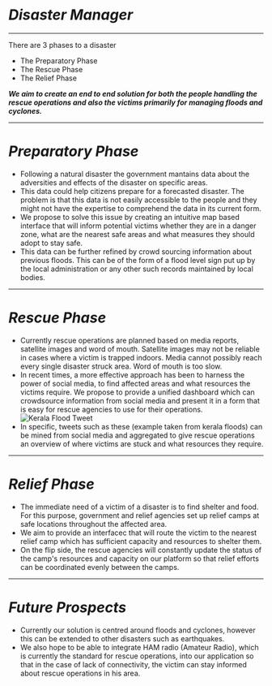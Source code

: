 *Disaster Manager*
==========================
--------------------------
There are 3 phases to a disaster
* The Preparatory Phase
* The Rescue Phase
* The Relief Phase

***We aim to create an end to end solution for both the people handling the rescue operations and also the victims primarily for managing floods and cyclones.***

-------------------------------------
*Preparatory Phase* 
================
* Following a natural disaster the government mantains data about the adversities and effects of the disaster on specific areas.
* This data could help citizens prepare for a forecasted disaster. The problem is that this data is not easily accessible to the people and they might not have the expertise to comprehend the data in its current form.
* We propose to solve this issue by creating an intuitive map based interface that will inform potential victims whether they are in a danger zone, what are the nearest safe areas and what measures they should adopt to stay safe.
* This data can be further refined by crowd sourcing information about previous floods. This can be of the form of a flood level sign put up by the local administration or any other such records maintained by local bodies.
--------------------
*Rescue Phase*
==============
* Currently rescue operations are planned based on media reports, satellite images and word of mouth. Satellite images may not be reliable in cases where a victim is trapped indoors. Media cannot possibly reach every single disaster struck area. Word of mouth is too slow. 
* In recent times, a more effective approach has been to harness the power of social media, to find affected areas and what resources the victims require. We propose to provide a unified dashboard which can crowdsource information from social media and present it in a form that is easy for rescue agencies to use for their operations. 
![Kerala Flood Tweet](https://github.com/manangoel99/NimbooPaani/images/tweet.png)
* In specific, tweets such as these (example taken from kerala floods) can be mined from social media and aggregated to give rescue operations an overview of where victims are stuck and what resources they require. 

--------------------
*Relief Phase*
==============
* The immediate need of a victim of a disaster is to find shelter and food. For this purpose, government and relief agencies set up relief camps at safe locations throughout the affected area. 
* We aim to provide an interfacec that will route the victim to the nearest relief camp which has sufficient capacity and resources to shelter them.
* On the flip side, the rescue agencies will constantly update the status of the camp's resources and capacity on our platform so that relief efforts can be coordinated evenly between the camps. 

--------------------
*Future Prospects*
==============
* Currently our solution is centred around floods and cyclones, however this can be extended to other disasters such as earthquakes. 
* We also hope to be able to integrate HAM radio (Amateur Radio), which is currently the standard for rescue operations, into our application so that in the case of lack of connectivity, the victim can stay informed about rescue operations in his area. 
